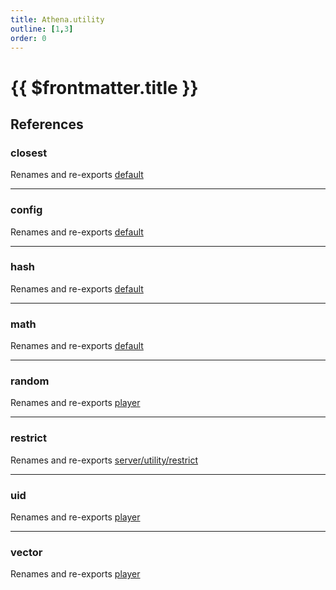 ```yaml
---
title: Athena.utility
outline: [1,3]
order: 0
---
```


# {{ $frontmatter.title }}


## References

### closest

Renames and re-exports [default](server_utility_closest.md#default)

___

### config

Renames and re-exports [default](server_utility_config.md#default)

___

### hash

Renames and re-exports [default](server_utility_hash.md#default)

___

### math

Renames and re-exports [default](server_utility_math.md#default)

___

### random

Renames and re-exports [player](server_config.md#player)

___

### restrict

Renames and re-exports [server/utility/restrict](server_utility_restrict.md)

___

### uid

Renames and re-exports [player](server_config.md#player)

___

### vector

Renames and re-exports [player](server_config.md#player)
